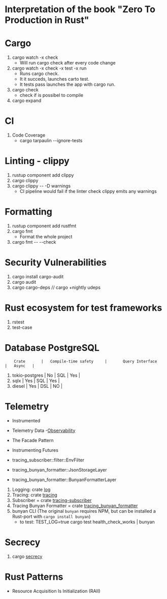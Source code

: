 # Interpretation of the book "Zero To Production in Rust"

# Cargo

1. cargo watch -x check
    *  Will run cargo check after every code change
2. cargo watch -x check -x test -x run
    * Runs cargo check.
    * It it succeds, launches carto test.
    * It tests pass launches the app with cargo run.
3. cargo check
    * check if is possibel to compile
4. cargo expand

# CI

1. Code Coverage
    * cargo tarpaulin --ignore-tests

# Linting - clippy

1. rustup component add clippy
2. cargo clippy
3. cargo clippy -- -D warnings
    * CI pipeline would fail if the linter check clippy emits any warnings

# Formatting

1. rustup component add rustfmt
2. cargo fmt
    * Format the whole project
3. cargo fmt -- --check

# Security Vulnerabilities

1. cargo install cargo-audit    
2. cargo audit
3. cargo cargo-deps // cargo +nightly udeps

# Rust ecosystem for test frameworks

1. rstest
2. test-case

# Database PostgreSQL

        Crate       |   Compile-time safety     |       Query Interface     |   Async   |       
1. tokio-postgres   |           No              |           SQL             |    Yes    |
2. sqlx             |           Yes             |           SQL             |    Yes    |
3. diesel           |           Yes             |           DSL             |    NO     |

# Telemetry

- Instrumented
- Telemetry Data
-[Observability](https://www.honeycomb.io/what-is-observability)
- The Facade Pattern
- Instrumenting Futures

- tracing_subscriber::filter::EnvFilter
- tracing_bunyan_formatter::JsonStorageLayer
- tracing_bunyan_formatter::BunyanFormatterLayer

1. Logging: crate [log](https://docs.rs/log/0.4.20/log/)
2. Tracing: crate [tracing](https://docs.rs/tracing/0.1.19/tracing/)
3. Subscriber = crate [tracing-subscriber](https://docs.rs/tracing-subscriber/0.3.17/tracing_subscriber/)
4. Tracing Bunyan Formatter = crate [tracing_bunyan_formatter](https://docs.rs/tracing-bunyan-formatter/0.3.9/tracing_bunyan_formatter/)
5. bunyan CLI (The original `bunyan` requires NPM, but can be installed a Rust-port with `cargo install bunyan`)
    - to test: TEST_LOG=true cargo test health_check_works | bunyan


# Secrecy

1. cargo [secrecy](https://docs.rs/secrecy/0.8.0/secrecy/) 

# Rust Patterns

- Resource Acquisition Is Initialization (RAII)


